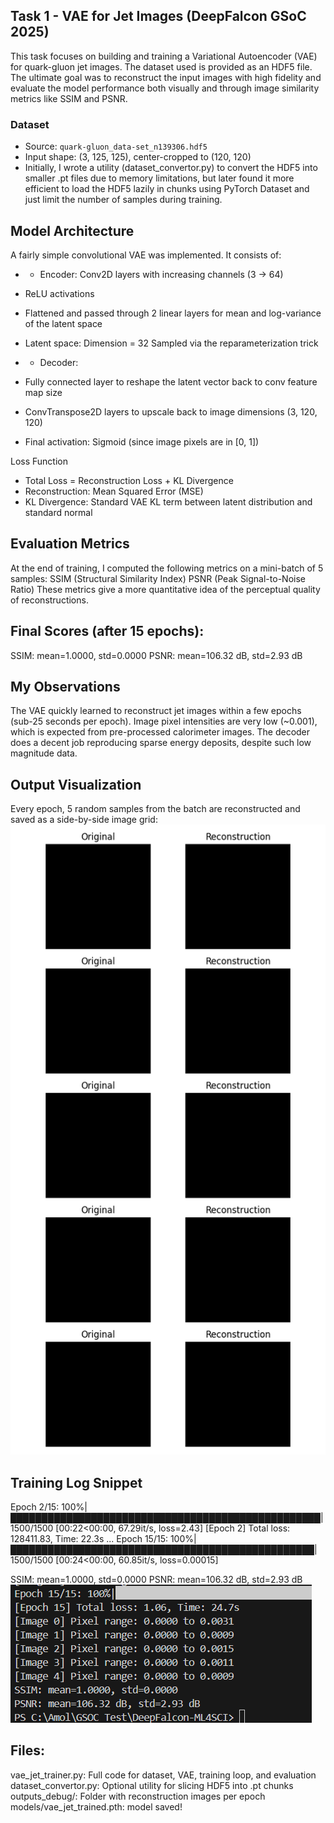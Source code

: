## Task 1 - VAE for Jet Images (DeepFalcon GSoC 2025)

This task focuses on building and training a Variational Autoencoder (VAE) for quark-gluon jet images. The dataset used is provided as an HDF5 file. The ultimate goal was to reconstruct the input images with high fidelity and evaluate the model performance both visually and through image similarity metrics like SSIM and PSNR.

### Dataset
- Source: `quark-gluon_data-set_n139306.hdf5`
- Input shape: (3, 125, 125), center-cropped to (120, 120)
- Initially, I wrote a utility (dataset_convertor.py) to convert the HDF5 into smaller .pt files due to memory limitations, but later found it more efficient to load the HDF5 lazily in chunks using PyTorch Dataset and just limit the number of samples during training.

## Model Architecture

A fairly simple convolutional VAE was implemented. It consists of:
- * Encoder: Conv2D layers with increasing channels (3 → 64)
- ReLU activations
- Flattened and passed through 2 linear layers for mean and log-variance of the latent space
- Latent space: Dimension = 32 Sampled via the reparameterization trick

- * Decoder:
- Fully connected layer to reshape the latent vector back to conv feature map size
- ConvTranspose2D layers to upscale back to image dimensions (3, 120, 120)
- Final activation: Sigmoid (since image pixels are in [0, 1])

Loss Function
- Total Loss = Reconstruction Loss + KL Divergence
- Reconstruction: Mean Squared Error (MSE)
- KL Divergence: Standard VAE KL term between latent distribution and standard normal

## Evaluation Metrics

At the end of training, I computed the following metrics on a mini-batch of 5 samples:
SSIM (Structural Similarity Index)
PSNR (Peak Signal-to-Noise Ratio)
These metrics give a more quantitative idea of the perceptual quality of reconstructions.

## Final Scores (after 15 epochs):

SSIM: mean=1.0000, std=0.0000
PSNR: mean=106.32 dB, std=2.93 dB

## My Observations

The VAE quickly learned to reconstruct jet images within a few epochs (sub-25 seconds per epoch).
Image pixel intensities are very low (~0.001), which is expected from pre-processed calorimeter images.
The decoder does a decent job reproducing sparse energy deposits, despite such low magnitude data.

## Output Visualization

Every epoch, 5 random samples from the batch are reconstructed and saved as a side-by-side image grid:
![Reconstruction Example](outputs_debug/recon_epoch_15.png)

## Training Log Snippet

Epoch 2/15: 100%|██████████████████████████████████████████████████| 1500/1500 [00:22<00:00, 67.29it/s, loss=2.43]
[Epoch 2] Total loss: 128411.83, Time: 22.3s
...
Epoch 15/15: 100%|█████████████████████████████████████████████████| 1500/1500 [00:24<00:00, 60.85it/s, loss=0.00015]

SSIM: mean=1.0000, std=0.0000
PSNR: mean=106.32 dB, std=2.93 dB
![here](../assets/task1_op.png)


## Files:

vae_jet_trainer.py: Full code for dataset, VAE, training loop, and evaluation
dataset_convertor.py: Optional utility for slicing HDF5 into .pt chunks
outputs_debug/: Folder with reconstruction images per epoch
models/vae_jet_trained.pth: model saved!

